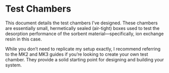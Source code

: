 # Test Chambers

This document details the test chambers I’ve designed. These chambers are essentially small, hermetically sealed (air-tight) boxes used to test the desorption performance of the sorbent material—specifically, ion exchange resin in this case.

While you don’t need to replicate my setup exactly, I recommend referring to the MK2 and MK3 guides if you’re looking to create your own test chamber. They provide a solid starting point for designing and building your system.